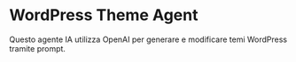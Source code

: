# WordPress Theme Agent

Questo agente IA utilizza OpenAI per generare e modificare temi WordPress tramite prompt.